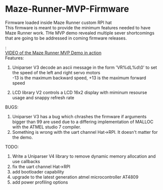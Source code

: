 # Maze-Runner-MVP-Firmware
Firmware loaded inside Maze Runner custom RPI hat<br>
This firmware is meant to provide the minimum features needed to have Maze Runner work. THe MVP demo revealed multiple sever shortcomings that are going to be addressed in coming firmware releases.<br>

:<br>
[VIDEO of the Maze Runner MVP Demo in action](https://www.youtube.com/watch?v=rEVTI9Kiidc)
<br>
Features: <br>
1) Uniparser V3 decode an ascii message in the form 'VR%dL%d\0' to set the speed of the left and right servo motors<br>
-13 is the maximum backward speed, +13 is the maximum forward speed


2) LCD library V2 controls a LCD 16x2 display with miminum resourse usage and snappy refresh rate<br>

BUGS:<br>
1) Uniparser V3 has a bug which chrashes the firmware if arguments bigger than 99 are used due to a differing implementation of MALLOC with the ATMEL studio 7 compiler.<br>
2) Something is wrong with the uart channel Hat->RPI. It doesn't matter for the demo.<br>

TODO:<br>
1) Write a Uniparser V4 library to remove dynamic memory allocation and use callbacks<br>
2) fix the uart channel Hat->RPI<br>
3) add bootloader capability<br>
4) upgrade to the latest generation atmel microcontroller AT4809<br>
5) add power profiling options<br>
